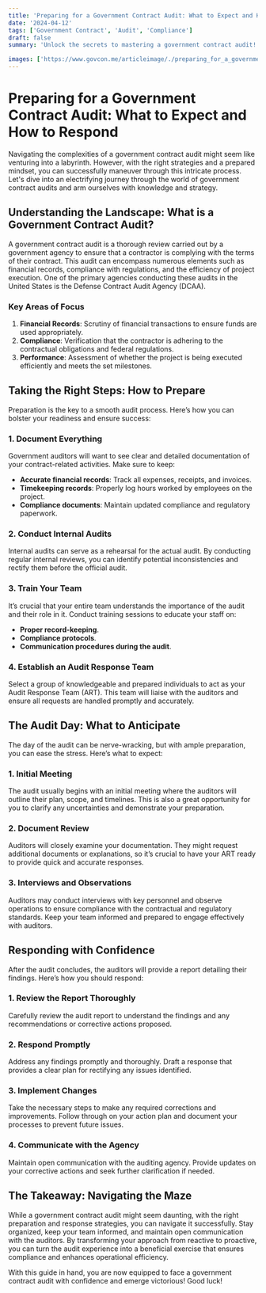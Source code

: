 ```yaml
---
title: 'Preparing for a Government Contract Audit: What to Expect and How to Respond'
date: '2024-04-12'
tags: ['Government Contract', 'Audit', 'Compliance']
draft: false
summary: 'Unlock the secrets to mastering a government contract audit! Get the ultimate guide on what to expect, how to prepare, and how to come out on top.'

images: ['https://www.govcon.me/articleimage/./preparing_for_a_government_contract_audit_what_to_expect_and_how_to_respond.webp']
---
```


# Preparing for a Government Contract Audit: What to Expect and How to Respond

Navigating the complexities of a government contract audit might seem like venturing into a labyrinth. However, with the right strategies and a prepared mindset, you can successfully maneuver through this intricate process. Let's dive into an electrifying journey through the world of government contract audits and arm ourselves with knowledge and strategy. 

## Understanding the Landscape: What is a Government Contract Audit?

A government contract audit is a thorough review carried out by a government agency to ensure that a contractor is complying with the terms of their contract. This audit can encompass numerous elements such as financial records, compliance with regulations, and the efficiency of project execution. One of the primary agencies conducting these audits in the United States is the Defense Contract Audit Agency (DCAA).

### Key Areas of Focus

1. **Financial Records**: Scrutiny of financial transactions to ensure funds are used appropriately.
2. **Compliance**: Verification that the contractor is adhering to the contractual obligations and federal regulations.
3. **Performance**: Assessment of whether the project is being executed efficiently and meets the set milestones.

## Taking the Right Steps: How to Prepare

Preparation is the key to a smooth audit process. Here’s how you can bolster your readiness and ensure success:

### 1. **Document Everything**

Government auditors will want to see clear and detailed documentation of your contract-related activities. Make sure to keep:

- **Accurate financial records**: Track all expenses, receipts, and invoices.
- **Timekeeping records**: Properly log hours worked by employees on the project.
- **Compliance documents**: Maintain updated compliance and regulatory paperwork.

### 2. **Conduct Internal Audits**

Internal audits can serve as a rehearsal for the actual audit. By conducting regular internal reviews, you can identify potential inconsistencies and rectify them before the official audit.

### 3. **Train Your Team**

It’s crucial that your entire team understands the importance of the audit and their role in it. Conduct training sessions to educate your staff on:
   
- **Proper record-keeping**.
- **Compliance protocols**.
- **Communication procedures during the audit**.

### 4. **Establish an Audit Response Team**

Select a group of knowledgeable and prepared individuals to act as your Audit Response Team (ART). This team will liaise with the auditors and ensure all requests are handled promptly and accurately.

## The Audit Day: What to Anticipate

The day of the audit can be nerve-wracking, but with ample preparation, you can ease the stress. Here’s what to expect:

### 1. **Initial Meeting**

The audit usually begins with an initial meeting where the auditors will outline their plan, scope, and timelines. This is also a great opportunity for you to clarify any uncertainties and demonstrate your preparation.

### 2. **Document Review**

Auditors will closely examine your documentation. They might request additional documents or explanations, so it’s crucial to have your ART ready to provide quick and accurate responses.

### 3. **Interviews and Observations**

Auditors may conduct interviews with key personnel and observe operations to ensure compliance with the contractual and regulatory standards. Keep your team informed and prepared to engage effectively with auditors.

## Responding with Confidence

After the audit concludes, the auditors will provide a report detailing their findings. Here’s how you should respond:

### 1. **Review the Report Thoroughly**

Carefully review the audit report to understand the findings and any recommendations or corrective actions proposed.

### 2. **Respond Promptly**

Address any findings promptly and thoroughly. Draft a response that provides a clear plan for rectifying any issues identified.

### 3. **Implement Changes**

Take the necessary steps to make any required corrections and improvements. Follow through on your action plan and document your processes to prevent future issues.

### 4. **Communicate with the Agency**

Maintain open communication with the auditing agency. Provide updates on your corrective actions and seek further clarification if needed.

## The Takeaway: Navigating the Maze

While a government contract audit might seem daunting, with the right preparation and response strategies, you can navigate it successfully. Stay organized, keep your team informed, and maintain open communication with the auditors. By transforming your approach from reactive to proactive, you can turn the audit experience into a beneficial exercise that ensures compliance and enhances operational efficiency.

With this guide in hand, you are now equipped to face a government contract audit with confidence and emerge victorious! Good luck!